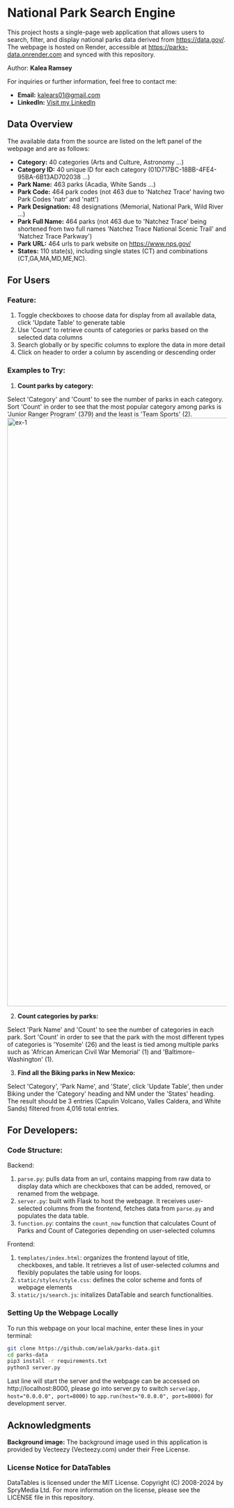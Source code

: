 # National Park Search Engine
This project hosts a single-page web application that allows users to search, filter, and display national parks data derived from https://data.gov/. The webpage is hosted on Render, accessible at https://parks-data.onrender.com and synced with this repository.

Author: **Kalea Ramsey**

For inquiries or further information, feel free to contact me:

- **Email:** [kalears01@gmail.com](mailto:kalears01@gmail.com)
- **LinkedIn:** [Visit my LinkedIn](https://www.linkedin.com/in/kramsey-rs1803)

## Data Overview
The available data from the source are listed on the left panel of the webpage and are as follows:
- **Category:** 40 categories (Arts and Culture, Astronomy ...)
- **Category ID:** 40 unique ID for each category (01D717BC-18BB-4FE4-95BA-6B13AD702038 ...)
- **Park Name:** 463 parks (Acadia, White Sands ...)
- **Park Code:** 464 park codes (not 463 due to 'Natchez Trace' having two Park Codes 'natr' and 'natt')
- **Park Designation:** 48 designations (Memorial, National Park, Wild River ...)
- **Park Full Name:** 464 parks (not 463 due to 'Natchez Trace' being shortened from two full names 'Natchez Trace National Scenic Trail' and 'Natchez Trace Parkway')
- **Park URL:** 464 urls to park website on https://www.nps.gov/
- **States:** 110 state(s), including single states (CT) and combinations (CT,GA,MA,MD,ME,NC). 

## For Users
### Feature:
1. Toggle checkboxes to choose data for display from all available data, click 'Update Table' to generate table
2. Use 'Count' to retrieve counts of categories or parks based on the selected data columns
3. Search globally or by specific columns to explore the data in more detail
4. Click on header to order a column by ascending or descending order

### Examples to Try:
1. **Count parks by category:** 

Select 'Category' and 'Count' to see the number of parks in each category. Sort 'Count' in order to see that the most popular category among parks is 'Junior Ranger Program' (379) and the least is 'Team Sports' (2). 
<img width="1350" alt="ex-1" src="https://github.com/user-attachments/assets/4c8fdc93-4564-4bb7-8b7a-fb2679892ffb">


2. **Count categories by parks:** 

Select 'Park Name' and 'Count' to see the number of categories in each park. Sort 'Count' in order to see that the park with the most different types of categories is 'Yosemite' (26) and the least is tied among multiple parks such as 'African American Civil War Memorial' (1) and 'Baltimore-Washington' (1). 

3. **Find all the Biking parks in New Mexico:**

Select 'Category', 'Park Name', and 'State', click 'Update Table', then under Biking under the 'Category' heading and NM under the 'States' heading. The result should be 3 entries (Capulin Volcano, Valles Caldera, and White Sands) filtered from 4,016 total entries. 

## For Developers:
### Code Structure:
Backend:
1. `parse.py`: pulls data from an url, contains mapping from raw data to display data which are checkboxes that can be added, removed, or renamed from the webpage. 
2. `server.py`: built with Flask to host the webpage. It receives user-selected columns from the frontend, fetches data from `parse.py` and populates the data table.
3. `function.py`: contains the `count_now` function that calculates Count of Parks and Count of Categories depending on user-selected columns

Frontend:
1. `templates/index.html`: organizes the frontend layout of title, checkboxes, and table. It retrieves a list of user-selected columns and flexibly populates the table using for loops.
2. `static/styles/style.css`: defines the color scheme and fonts of webpage elements
3. `static/js/search.js`: initalizes DataTable and search functionalities. 

### Setting Up the Webpage Locally
To run this webpage on your local machine, enter these lines in your terminal:

```bash
git clone https://github.com/aelak/parks-data.git
cd parks-data
pip3 install -r requirements.txt
python3 server.py
```
Last line will start the server and the webpage can be accessed on http://localhost:8000, please go into server.py to switch `serve(app, host="0.0.0.0", port=8000)` to `app.run(host="0.0.0.0", port=8000)` for development server. 

## Acknowledgments
**Background image:** The background image used in this application is provided by Vecteezy (Vecteezy.com) under their Free License.

### License Notice for DataTables
DataTables is licensed under the MIT License. Copyright (C) 2008-2024 by SpryMedia Ltd. For more information on the license, please see the LICENSE file in this repository.

